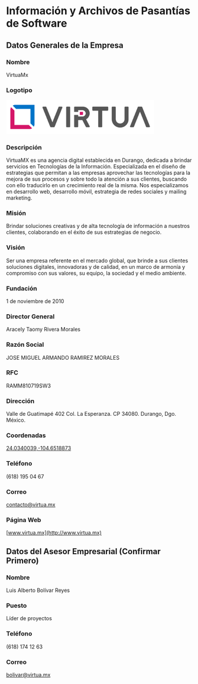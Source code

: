 # Información y Archivos de Pasantías de Software

## Datos Generales de la Empresa

### Nombre
VirtuaMx

### Logotipo
<img src="./LOGO.png" width="400">

### Descripción
VirtuaMX es una agencia digital establecida en Durango, dedicada a brindar servicios en Tecnologías de la Información. Especializada en el diseño de estrategias que permitan a las empresas aprovechar las tecnologías para la mejora de sus procesos y sobre todo la atención a sus clientes, buscando con ello traducirlo en un crecimiento real de la misma. Nos especializamos en desarrollo web, desarrollo móvil, estrategia de redes sociales y mailing marketing.

### Misión
Brindar soluciones creativas y de alta tecnología de información a nuestros clientes, colaborando en el éxito de sus estrategias de negocio.

### Visión
Ser una empresa referente en el mercado global, que brinde a sus clientes soluciones digitales, innovadoras y de calidad, en un marco de armonía y compromiso con sus valores, su equipo, la sociedad y el medio ambiente.

### Fundación
1 de noviembre de 2010

### Director General
Aracely Taomy Rivera Morales

### Razón Social
JOSE MIGUEL ARMANDO RAMIREZ MORALES

### RFC
RAMM810719SW3

### Dirección
Valle de Guatimapé 402 Col. La Esperanza. CP 34080. Durango, Dgo. México.

### Coordenadas
[24.0340039,-104.6518873](https://www.google.com.mx/maps/place/VirtuaMX/@24.0340039,-104.6518873,15z/data=!4m5!3m4!1s0x0:0x38b38a4e1dd0ff91!8m2!3d24.0340039!4d-104.6518873?sa=X&ved=0ahUKEwji3-6Fl6fZAhUB_2MKHU-jAqEQ_BIIgQEwDg)

### Teléfono
(618) 195 04 67

### Correo
contacto@virtua.mx

### Página Web
[www.virtua.mx](http://www.virtua.mx)

## Datos del Asesor Empresarial (Confirmar Primero)

### Nombre
Luis Alberto Bolívar Reyes

### Puesto
Líder de proyectos

### Teléfono
(618) 174 12 63

### Correo
bolivar@virtua.mx
